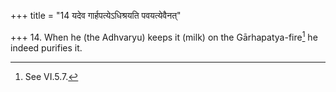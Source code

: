 +++
title = "14 यदेव गार्हपत्येऽधिश्रयति पवयत्येवैनत्"

+++
14. When he (the Adhvaryu) keeps it (milk) on the Gārhapatya-fire[^1] he indeed purifies it.  


[^1]: See VI.5.7.
